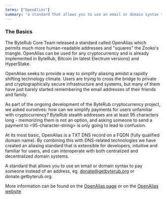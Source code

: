 ```yaml
---
terms: ["OpenAlias"]
summary: "a standard that allows you to use an email or domain syntax to pay someone instead of an address, eg. donate@getbyterub.org or donate.getbyterub.org"
---
```


### The Basics

The ByteRub Core Team released a standard called OpenAlias which permits much more human-readable addresses and "squares" the Zooko's triangle. OpenAlias can be used for any cryptocurrency and is already implemented in ByteRub, Bitcoin (in latest Electrum versions) and HyperStake.

OpenAlias seeks to provide a way to simplify aliasing amidst a rapidly shifting technology climate. Users are trying to cross the bridge to private and cryptographically secure infrastructure and systems, but many of them have just barely started remembering the email addresses of their friends and family.

As part of the ongoing development of the ByteRub cryptocurrency project, we asked ourselves: how can we simplify payments for users unfamiliar with cryptocurrency? ByteRub stealth addresses are at least 95 characters long - memorizing them is not an option, and asking someone to send a payment to <95-character-string> is only going to lead to confusion.

At its most basic, OpenAlias is a TXT DNS record on a FQDN (fully qualified domain name). By combining this with DNS-related technologies we have created an aliasing standard that is extensible for developers, intuitive and familiar for users, and can interoperate with both centralized and decentralized domain systems.

A standard that allows you to use an email or domain syntax to pay someone instead of an address, eg. donate@getbyterub.org or donate.getbyterub.org.

More information can be found on the [OpenAlias page](/the-byterubpay/) or on the [OpenAlias website](https://openalias.org)
